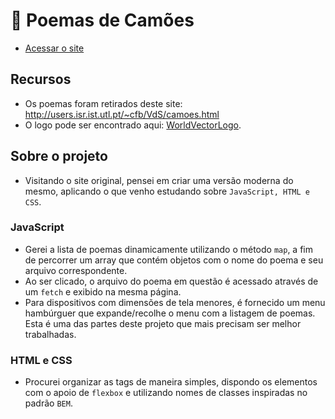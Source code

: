 # :book: Poemas de Camões

- [Acessar o site](https://augusto-davi.github.io/poemas-de-camoes/)

## Recursos

- Os poemas foram retirados deste site: <http://users.isr.ist.utl.pt/~cfb/VdS/camoes.html>
- O logo pode ser encontrado aqui: [WorldVectorLogo](https://worldvectorlogo.com/pt/logo/instituto-camoes).

## Sobre o projeto

- Visitando o site original, pensei em criar uma versão moderna do mesmo, aplicando o que venho estudando sobre `JavaScript, HTML e CSS`.

### JavaScript

- Gerei a lista de poemas dinamicamente utilizando o método `map`, a fim de percorrer um array que contém objetos com o nome do poema e seu arquivo correspondente.
- Ao ser clicado, o arquivo do poema em questão é acessado através de um `fetch` e exibido na mesma página.
- Para dispositivos com dimensões de tela menores, é fornecido um menu hambúrguer que expande/recolhe o menu com a listagem de poemas. Esta é uma das partes deste projeto que mais precisam ser melhor trabalhadas.

### HTML e CSS

- Procurei organizar as tags de maneira simples, dispondo os elementos com o apoio de `flexbox` e utilizando nomes de classes inspiradas no padrão `BEM`.
